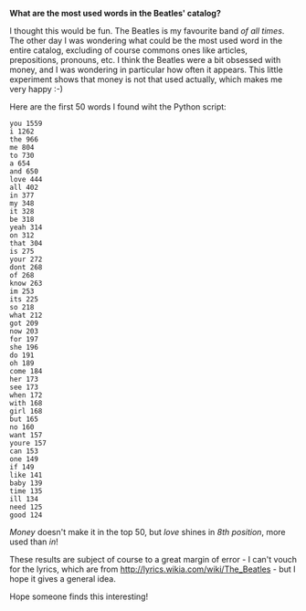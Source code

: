 **What are the most used words in the Beatles' catalog?**

I thought this would be fun. The Beatles is my favourite band _of all times_. The other day I was wondering what could be the most used word in the entire catalog, excluding of course commons ones like articles, prepositions, pronouns, etc.
I think the Beatles were a bit obsessed with money, and I was wondering in particular how often it appears. 
This little experiment shows that money is not that used actually, which makes me very happy :-)

Here are the first 50 words I found wiht the Python script:
```
you 1559
i 1262
the 966
me 804
to 730
a 654
and 650
love 444
all 402
in 377
my 348
it 328
be 318
yeah 314
on 312
that 304
is 275
your 272
dont 268
of 268
know 263
im 253
its 225
so 218
what 212
got 209
now 203
for 197
she 196
do 191
oh 189
come 184
her 173
see 173
when 172
with 168
girl 168
but 165
no 160
want 157
youre 157
can 153
one 149
if 149
like 141
baby 139
time 135
ill 134
need 125
good 124
```

_Money_ doesn't make it in the top 50, but _love_ shines in *8th position*, more used than _in_!

These results are subject of course to a great margin of error - I can't vouch for the lyrics, which are from http://lyrics.wikia.com/wiki/The_Beatles - but I hope it gives a general idea. 

Hope someone finds this interesting!
